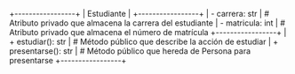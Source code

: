+-----------------+
|     Estudiante   |
+-----------------+
| - carrera: str   |  # Atributo privado que almacena la carrera del estudiante
| - matricula: int  |  # Atributo privado que almacena el número de matrícula
+-----------------+
| + estudiar(): str |  # Método público que describe la acción de estudiar
| + presentarse(): str |  # Método público que hereda de Persona para presentarse
+-----------------+
